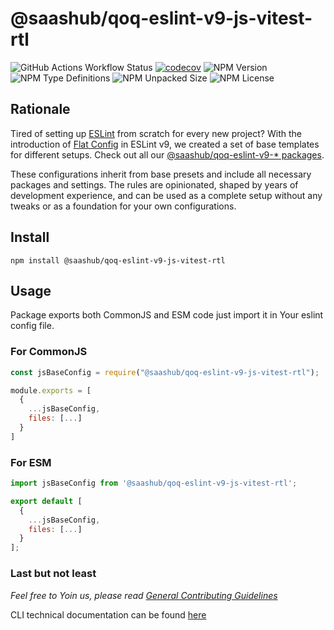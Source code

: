 # @saashub/qoq-eslint-v9-js-vitest-rtl

![GitHub Actions Workflow Status](https://img.shields.io/github/actions/workflow/status/saashub-it/qoq/main.yml) [![codecov](https://codecov.io/gh/saashub-it/qoq/graph/badge.svg?flag=eslint-v9-js-vitest-rtl&token=PQ1XAQQ257)](https://codecov.io/gh/saashub-it/qoq/flags/eslint-v9-js-vitest-rtl) ![NPM Version](https://img.shields.io/npm/v/%40saashub%2Fqoq-eslint-v9-js-vitest-rtl)
![NPM Type Definitions](https://img.shields.io/npm/types/%40saashub%2Fqoq-eslint-v9-js-vitest-rtl) ![NPM Unpacked Size](https://img.shields.io/npm/unpacked-size/%40saashub%2Fqoq-eslint-v9-js-vitest-rtl) ![NPM License](https://img.shields.io/npm/l/%40saashub%2Fqoq-eslint-v9-js-vitest-rtl)

## Rationale

Tired of setting up [ESLint](https://www.npmjs.com/package/eslint) from scratch for every new project? With the introduction of [Flat Config](https://eslint.org/docs/latest/use/configure/configuration-files) in ESLint v9, we created a set of base templates for different setups. Check out all our [@saashub/qoq-eslint-v9-* packages](https://www.npmjs.com/search?q=%40saashub%2Fqoq-eslint-v9-).

These configurations inherit from base presets and include all necessary packages and settings. The rules are opinionated, shaped by years of development experience, and can be used as a complete setup without any tweaks or as a foundation for your own configurations.


## Install

    npm install @saashub/qoq-eslint-v9-js-vitest-rtl

## Usage

Package exports both CommonJS and ESM code just import it in Your eslint config file.

### For CommonJS

```js
const jsBaseConfig = require("@saashub/qoq-eslint-v9-js-vitest-rtl");

module.exports = [
  {
    ...jsBaseConfig,
    files: [...]
  }
]
```

### For ESM

```js
import jsBaseConfig from '@saashub/qoq-eslint-v9-js-vitest-rtl';

export default [
  {
    ...jsBaseConfig,
    files: [...]
  }
];
```

### Last but not least

_Feel free to Yoin us, please read [General Contributing Guidelines](https://github.com/saashub-it/qoq/blob/master/.github/CONTRIBUTING.md)_

CLI technical documentation can be found [here](../eslint-v9/PROJECT.md)
